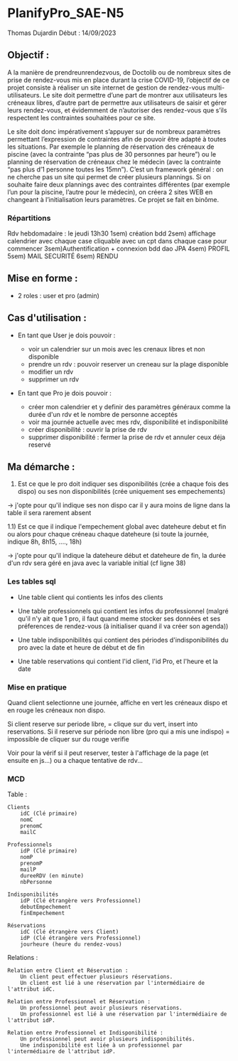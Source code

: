 # PlanifyPro_SAE-N5

Thomas Dujardin
Début : 14/09/2023

## Objectif : 
A la manière de prendreunrendezvous, de Doctolib ou de nombreux sites de prise de rendez-vous mis en place
durant la crise COVID-19, l’objectif de ce projet consiste à réaliser un site internet de gestion de rendez-vous multi-
utilisateurs. Le site doit permettre d’une part de montrer aux utilisateurs les créneaux libres, d’autre part de permettre
aux utilisateurs de saisir et gérer leurs rendez-vous, et évidemment de n’autoriser des rendez-vous que s’ils respectent
les contraintes souhaitées pour ce site.

Le site doit donc impérativement s’appuyer sur de nombreux paramètres permettant l’expression de contraintes afin
de pouvoir être adapté à toutes les situations. Par exemple le planning de réservation des créneaux de piscine (avec la
contrainte “pas plus de 30 personnes par heure”) ou le planning de réservation de créneaux chez le médecin (avec la
contrainte “pas plus d’1 personne toutes les 15mn”). C’est un framework général : on ne cherche pas un site qui permet
de créer plusieurs plannings. Si on souhaite faire deux plannings avec des contraintes différentes (par exemple l’un pour
la piscine, l’autre pour le médecin), on créera 2 sites WEB en changeant à l’initialisation leurs paramètres.
Ce projet se fait en binôme.

### Répartitions
Rdv hebdomadaire : le jeudi 13h30
1sem) création bdd
2sem) affichage calendrier avec chaque case cliquable avec un cpt dans chaque case pour commencer
3sem)Authentification + connexion bdd dao JPA
4sem) PROFIL 
5sem) MAIL SECURITÉ
6sem) RENDU 

## Mise en forme : 

- 2 roles : user et pro (admin)


## Cas d'utilisation :

- En tant que User je dois pouvoir :
    - voir un calendrier sur un mois avec les crenaux libres et non disponible
    - prendre un rdv : pouvoir reserver un creneau sur la plage disponible
    - modifier un rdv
    - supprimer un rdv


- En tant que Pro je dois pouvoir :
    - créer mon calendrier et y definir des paramètres généraux comme la durée d'un rdv et le nombre de personne acceptés
    - voir ma journée actuelle avec mes rdv, disponibilité et indisponibilité
    - créer disponibilité : ouvrir la prise de rdv
    - supprimer disponibilité : fermer la prise de rdv et annuler ceux déja reservé



## Ma démarche : 
1) Est ce que le pro doit indiquer ses disponibilités (crée a chaque fois des dispo) ou ses non disponibilités (crée uniquement ses empechements)

-> j'opte pour qu'il indique ses non dispo car il y aura moins de ligne dans la table il sera rarement absent


1.1) Est ce que il indique l'empechement global avec dateheure debut et fin ou alors pour chaque créneau chaque dateheure (si toute la journée, indique 8h, 8h15, ...., 18h)

-> j'opte pour qu'il indique la dateheure début et dateheure de fin, la durée d'un rdv sera géré en java avec la variable initial (cf ligne 38)


### Les tables sql

- Une table client qui contients les infos des clients

- Une table professionnels qui contient les infos du professionnel (malgré qu'il n'y ait que 1 pro, il faut quand meme stocker ses données et ses préferences de rendez-vous (à initialiser quand il va créer son agenda))

- Une table indisponibilités qui contient des périodes d'indisponibilités du pro avec la date et heure de début et de fin

- Une table reservations qui contient l'id client, l'id Pro, et l'heure et la date


### Mise en pratique

Quand client selectionne une journée, affiche en vert les créneaux dispo et en rouge les créneaux non dispo.

Si client reserve sur periode libre, = clique sur du vert, insert into reservations.
Si il reserve sur période non libre (pro qui a mis une indispo) = impossible de cliquer sur du rouge verifie 

Voir pour la vérif si il peut reserver, tester à l'affichage de la page (et ensuite en js...) ou a chaque tentative de rdv...


### MCD
Table : 

    Clients
        idC (Clé primaire)
        nomC
        prenomC
        mailC

    Professionnels
        idP (Clé primaire)
        nomP
        prenomP
        mailP
        dureeRDV (en minute)
        nbPersonne

    Indisponibilités
        idP (Clé étrangère vers Professionnel)
        debutEmpechement
        finEmpechement

    Réservations
        idC (Clé étrangère vers Client)
        idP (Clé étrangère vers Professionnel)
        jourheure (heure du rendez-vous)

Relations :

    Relation entre Client et Réservation :
        Un client peut effectuer plusieurs réservations.
        Un client est lié à une réservation par l'intermédiaire de l'attribut idC.

    Relation entre Professionnel et Réservation :
        Un professionnel peut avoir plusieurs réservations.
        Un professionnel est lié à une réservation par l'intermédiaire de l'attribut idP.

    Relation entre Professionnel et Indisponibilité :
        Un professionnel peut avoir plusieurs indisponibilités.
        Une indisponibilité est liée à un professionnel par l'intermédiaire de l'attribut idP.
